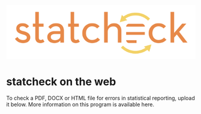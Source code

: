 ![statcheck](statcheck.png "statcheck")

# statcheck on the web

To check a PDF, DOCX or HTML file for errors in statistical reporting, upload it below.
More information on this program is available here.